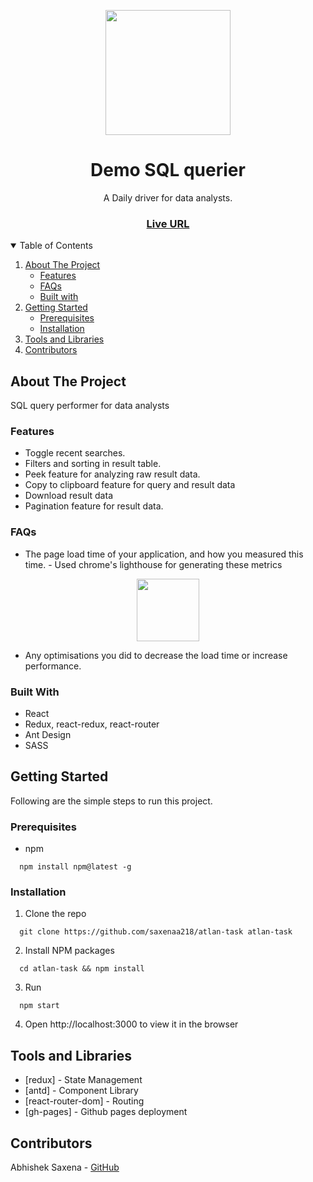 <p align="center">
	<img src="https://atlan.com/assets/img/atlan-blue.6ed81a56.svg" width="200" align="center">
</p>
<h1 align="center">Demo SQL querier</h1>

<p align="center">A Daily driver for data analysts.</p>

<h3 align="center">
	<a href="https://saxenaa218.github.io/atlan-task/">Live URL</a>
</h3>

<!-- TABLE OF CONTENTS -->
<details open="open">
  <summary>Table of Contents</summary>
  <ol>
    <li>
      <a href="#about-the-project">About The Project</a>
      <ul>
        <li><a href="#features">Features</a></li>
        <li><a href="#faqs">FAQs</a></li>
        <li><a href="#built-with">Built with</a></li>
      </ul>
    </li>
    <li>
      <a href="#getting-started">Getting Started</a>
      <ul>
        <li><a href="#prerequisites">Prerequisites</a></li>
        <li><a href="#installation">Installation</a></li>
      </ul>
    </li>
    <li><a href="#tools">Tools and Libraries</a></li>
    <li><a href="#contributors">Contributors</a></li>
  </ol>
</details>

## About The Project

SQL query performer for data analysts

### Features

- Toggle recent searches.
- Filters and sorting in result table.
- Peek feature for analyzing raw result data.
- Copy to clipboard feature for query and result data
- Download result data
- Pagination feature for result data.

### FAQs

- The page load time of your application, and how you measured this time. -
Used chrome's lighthouse for generating these metrics
<p align="center">
	<img src="https://drive.google.com/file/d/1u8U4-xq5rFX1_hk-FFd7JRRZa7oATvPO/view?usp=sharing" width="100" align="center">
</p>

- Any optimisations you did to decrease the load time or increase performance.

### Built With

- React
- Redux, react-redux, react-router
- Ant Design
- SASS

## Getting Started

Following are the simple steps to run this project.

### Prerequisites

- npm

```
  npm install npm@latest -g
```

### Installation

1. Clone the repo

```
  git clone https://github.com/saxenaa218/atlan-task atlan-task
```

2. Install NPM packages

```
  cd atlan-task && npm install
```

3. Run

```
  npm start
```

4. Open http://localhost:3000 to view it in the browser

## Tools and Libraries

- [redux] - State Management
- [antd] - Component Library
- [react-router-dom] - Routing
- [gh-pages] - Github pages deployment

## Contributors

Abhishek Saxena - [GitHub](https://github.com/saxenaa218)
